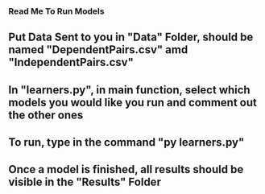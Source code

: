 ### Read Me To Run Models

## Put Data Sent to you in "Data" Folder, should be named "DependentPairs.csv" amd "IndependentPairs.csv"

## In "learners.py", in main function, select which models you would like you run and comment out the other ones

## To run, type in the command "py learners.py"

## Once a model is finished, all results should be visible in the "Results" Folder
